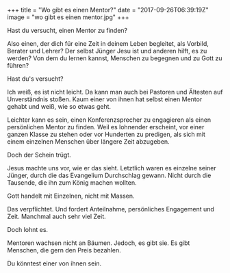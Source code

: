 +++
title = "Wo gibt es einen Mentor?"
date = "2017-09-26T06:39:19Z"
image = "wo gibt es einen mentor.jpg"
+++

Hast du versucht, einen Mentor zu finden? 

Also einen, der dich für eine Zeit in deinem Leben begleitet, als Vorbild, Berater und Lehrer? Der selbst Jünger Jesu ist und anderen hilft, es zu werden? Von dem du lernen kannst, Menschen zu begegnen und zu Gott zu führen?

Hast du's versucht?

Ich weiß, es ist nicht leicht. Da kann man auch bei Pastoren und Ältesten auf Unverständnis stoßen. Kaum einer von ihnen hat selbst einen Mentor gehabt und weiß, wie so etwas geht. 

Leichter kann es sein, einen Konferenzsprecher zu engagieren als einen persönlichen Mentor zu finden. Weil es lohnender erscheint, vor einer ganzen Klasse zu stehen oder vor Hunderten zu predigen, als sich mit einem einzelnen Menschen über längere Zeit abzugeben.

Doch der Schein trügt.

Jesus machte uns vor, wie er das sieht. Letztlich waren es einzelne seiner Jünger, durch die das Evangelium Durchschlag gewann. Nicht durch die Tausende, die ihn zum König machen wollten.

Gott handelt mit Einzelnen, nicht mit Massen.

Das verpflichtet. Und fordert Anteilnahme, persönliches Engagement und Zeit. Manchmal auch sehr viel Zeit. 

Doch lohnt es. 

Mentoren wachsen nicht an Bäumen. Jedoch, es gibt sie. Es gibt Menschen, die gern den Preis bezahlen.

Du könntest einer von ihnen sein.